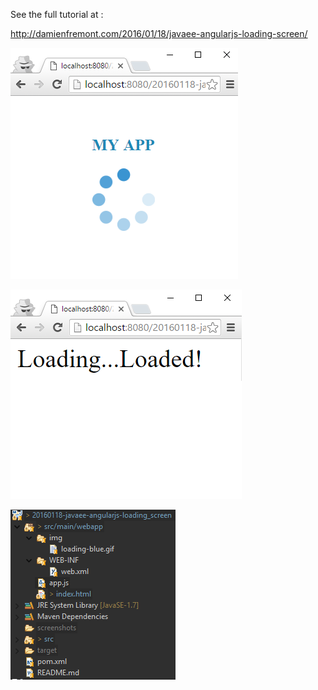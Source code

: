 See the full tutorial at :

http://damienfremont.com/2016/01/18/javaee-angularjs-loading-screen/

![ScreenShot](screenshots/ScreenShot001.png)

![ScreenShot](screenshots/ScreenShot002.png)

![ScreenShot](screenshots/ScreenShot003.png)
